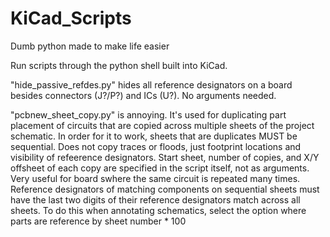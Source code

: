 # KiCad_Scripts
Dumb python made to make life easier


Run scripts through the python shell built into KiCad. 

"hide_passive_refdes.py" hides all reference designators on a board besides connectors (J?/P?) and ICs (U?). No arguments needed.

"pcbnew_sheet_copy.py" is annoying. It's used for duplicating part placement of circuits that are copied across multiple
sheets of the project schematic. In order for it to work, sheets that are duplicates MUST be sequential. Does not copy traces or floods,
just footprint locations and visibility of refeerence designators. Start sheet, number of copies, and X/Y offsheet of each copy are specified in the script itself, not as arguments. Very useful for board swhere the same circuit is repeated many times. Reference designators of matching components on sequential sheets must have the last two digits of their reference designators match across all sheets. To do this when annotating schematics, select the option where parts are reference by sheet number * 100

